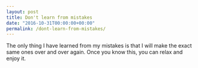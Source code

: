 ```yaml
---
layout: post
title: Don't learn from mistakes
date: "2016-10-31T00:00:00+00:00"
permalink: /dont-learn-from-mistakes/
---
```


The only thing I have learned from my mistakes is that I will make the exact same ones over and over again. Once you know this, you can relax and enjoy it.
